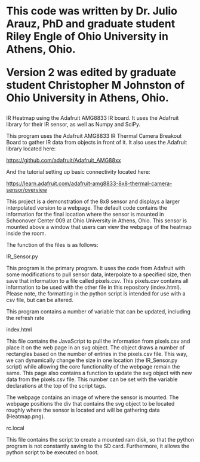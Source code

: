 # This code was written by Dr. Julio Arauz, PhD and graduate student Riley Engle of Ohio University in Athens, Ohio. <p><p> Version 2 was edited by graduate student Christopher M Johnston of Ohio University in Athens, Ohio.

IR Heatmap using the Adafruit AMG8833 IR board. It uses the Adafruit library for their IR sensor, as well as Numpy and SciPy.

This program uses the Adafruit AMG8833 IR Thermal Camera Breakout Board to gather IR data from objects in front of it. 
It also uses the Adafruit library located here:

https://github.com/adafruit/Adafruit_AMG88xx

And the tutorial setting up basic connectivity located here:

https://learn.adafruit.com/adafruit-amg8833-8x8-thermal-camera-sensor/overview

This project is a demonstration of the 8x8 sensor and displays a larger interpolated version to a webpage. The default code
contains the information for the final location where the sensor is mounted in Schoonover Center 009 at Ohio University in 
Athens, Ohio. This sensor is mounted above a window that users can view the webpage of the heatmap inside the room. 


The function of the files is as follows:

IR_Sensor.py

This program is the primary program. It uses the code from Adafruit with some modifications to pull sensor data, interpolate to 
a specified size, then save that information to a file called pixels.csv. This pixels.csv contains all information to be used 
with the other file in this repository (index.html). Please note, the formatting in the python script is intended for use with a 
csv file, but can be altered. 

This program contains a number of variable that can be updated, including the refresh rate

index.html

This file contains the JavaScript to pull the information from pixels.csv and place it on the web page in an svg object. 
The object draws a number of rectangles based on the number of entries in the pixels.csv file. 
This way, we can dynamically change the size in one location (the IR_Sensor.py script) while allowing the core 
functionality of the webpage remain the same. This page also contains a function to update the svg object with new data from the 
pixels.csv file. This number can be set with the variable declarations at the top of the script tags.

The webpage contains an image of where the sensor is mounted. The webpage positions the div that contains the svg object to be
located roughly where the sensor is located and will be gathering data (Heatmap.png).

rc.local

This file contains the script to create a mounted ram disk, so that the python program is not constantly saving to the SD card. Furthermore, it allows the python script to be executed on boot.


